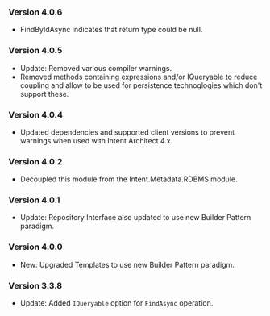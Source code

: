 ### Version 4.0.6

- FindByIdAsync indicates that return type could be null.

### Version 4.0.5

- Update: Removed various compiler warnings.
- Removed methods containing expressions and/or IQueryable to reduce coupling and allow to be used for persistence technoglogies which don't support these.

### Version 4.0.4

- Updated dependencies and supported client versions to prevent warnings when used with Intent Architect 4.x.

### Version 4.0.2

- Decoupled this module from the Intent.Metadata.RDBMS module.

### Version 4.0.1

- Update: Repository Interface also updated to use new Builder Pattern paradigm.

### Version 4.0.0

- New: Upgraded Templates to use new Builder Pattern paradigm.

### Version 3.3.8

- Update: Added `IQueryable` option for `FindAsync` operation.
